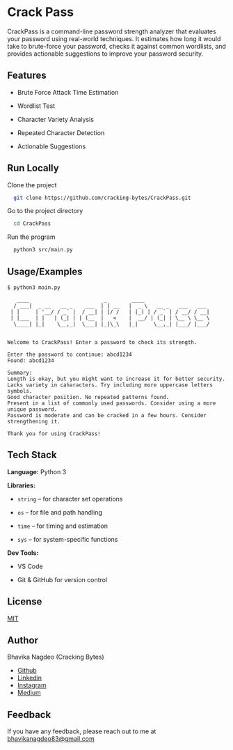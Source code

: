 
# Crack Pass

CrackPass is a command-line password strength analyzer that evaluates your password using real-world techniques. It estimates how long it would take to brute-force your password, checks it against common wordlists, and provides actionable suggestions to improve your password security.


## Features

- Brute Force Attack Time Estimation

- Wordlist Test

- Character Variety Analysis

- Repeated Character Detection

- Actionable Suggestions


## Run Locally

Clone the project

```bash
  git clone https://github.com/cracking-bytes/CrackPass.git
```

Go to the project directory

```bash
  cd CrackPass
```

Run the program

```bash
  python3 src/main.py
```


## Usage/Examples

```text
$ python3 main.py
 
   ____                        _        ____                         
  / ___|  _ __   __ _    ___  | | __   |  _ \   __ _   ___   ___  
 | |     | '__/ / _` |  / __| | |/ /   | |_) | / _` | / __/ / __|  
 | |___  | |   | (_| | | (__  |   <    |  __/ | (_| | \__ \ \__ \  
  \____| |_|    \__,_|  \___| |_|\_\   |_|     \__,_| |___/ |___/   
       

Welcome to CrackPass! Enter a password to check its strength.

Enter the password to continue: abcd1234
Found: abcd1234                                                         

Summary:
Length is okay, but you might want to increase it for better security.
Lacks variety in caharacters. Try including more uppercase letters symbols.
Good character position. No repeated patterns found.
Present in a list of commonly used passwords. Consider using a more unique password.
Password is moderate and can be cracked in a few hours. Consider strengthening it.

Thank you for using CrackPass!

```


## Tech Stack

**Language:** Python 3

**Libraries:**

- `string` – for character set operations

- `os` – for file and path handling

- `time` – for timing and estimation

- `sys` – for system-specific functions

**Dev Tools:**

- VS Code

- Git & GitHub for version control


## License

[MIT](https://choosealicense.com/licenses/mit/)


## Author

Bhavika Nagdeo (Cracking Bytes)
- [Github](https://github.com/cracking-bytes)
- [Linkedin](https://in.linkedin.com/in/bhavikanagdeo)
- [Instagram](https://www.instagram.com/cracking.bytes/)
- [Medium](https://crackingbytes.medium.com/)



## Feedback

If you have any feedback, please reach out to me at bhavikanagdeo83@gmail.com

